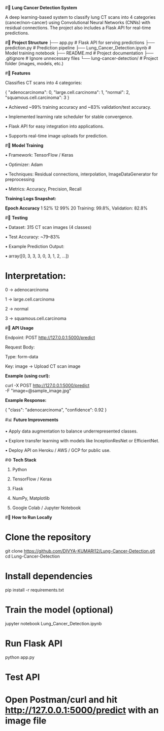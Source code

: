 #📘 **Lung Cancer Detection System**

A deep learning-based system to classify lung CT scans into 4 categories (cancer/non-cancer) using Convolutional Neural Networks (CNNs) with residual connections. The project also includes a Flask API for real-time predictions.

#📂 **Project Structure**
├── app.py                     # Flask API for serving predictions
├── prediction.py              # Prediction pipeline
├── Lung_Cancer_Detection.ipynb # Model training notebook
├── README.md                  # Project documentation
├── .gitignore                 # Ignore unnecessary files
└── lung-cancer-detection/     # Project folder (images, models, etc.)

#🎯 **Features**

Classifies CT scans into 4 categories:

{
  "adenocarcinoma": 0,
  "large.cell.carcinoma": 1,
  "normal": 2,
  "squamous.cell.carcinoma": 3
}


• Achieved ~99% training accuracy and ~83% validation/test accuracy.

• Implemented learning rate scheduler for stable convergence.

• Flask API for easy integration into applications.

• Supports real-time image uploads for prediction.

#🧠 **Model Training**

• Framework: TensorFlow / Keras

• Optimizer: Adam

• Techniques: Residual connections, interpolation, ImageDataGenerator for preprocessing

• Metrics: Accuracy, Precision, Recall

**Training Logs Snapshot:**

**Epoch	Accuracy**
1	52%
12	99%
20	Training: 99.8%, Validation: 82.8%

#🧪 **Testing**

• Dataset: 315 CT scan images (4 classes)

• Test Accuracy: ~79–83%

• Example Prediction Output:

• array([0, 3, 3, 3, 0, 3, 1, 2, ...])


# **Interpretation:**

0 → adenocarcinoma

1 → large.cell.carcinoma

2 → normal

3 → squamous.cell.carcinoma

#🚀 **API Usage**

Endpoint: POST http://127.0.0.1:5000/predict

Request Body:

Type: form-data

Key: image → Upload CT scan image

**Example (using curl):**

curl -X POST http://127.0.0.1:5000/predict \
-F "image=@sample_image.jpg"


**Example Response:**

{
  "class": "adenocarcinoma",
  "confidence": 0.92
}

#📊 **Future Improvements**

• Apply data augmentation to balance underrepresented classes.

• Explore transfer learning with models like InceptionResNet or EfficientNet.

• Deploy API on Heroku / AWS / GCP for public use.

#⚙️ **Tech Stack**

1. Python

2. TensorFlow / Keras

3. Flask

4. NumPy, Matplotlib

5. Google Colab / Jupyter Notebook

#📜 **How to Run Locally**
# Clone the repository
git clone https://github.com/DIVYA-KUMARI12/Lung-Cancer-Detection.git
cd Lung-Cancer-Detection

# Install dependencies
pip install -r requirements.txt

# Train the model (optional)
jupyter notebook Lung_Cancer_Detection.ipynb

# Run Flask API
python app.py

# Test API
# Open Postman/curl and hit http://127.0.0.1:5000/predict with an image file
